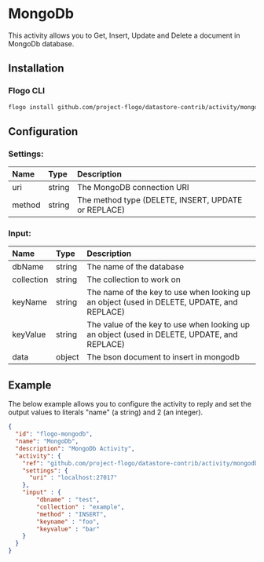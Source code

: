 # MongoDb
This activity allows you to Get, Insert, Update and Delete a document in MongoDb database.

## Installation

### Flogo CLI
```bash
flogo install github.com/project-flogo/datastore-contrib/activity/mongodb
```

## Configuration

### Settings:
| Name     | Type   | Description
|:---      | :---   | :---    
| uri      | string | The MongoDB connection URI
| method   | string | The method type (DELETE, INSERT, UPDATE or REPLACE)

### Input: 

| Name       | Type   | Description
| :---       | :---   | :---
| dbName     | string | The name of the database    
| collection | string | The collection to work on    
| keyName    | string | The name of the key to use when looking up an object (used in DELETE, UPDATE, and REPLACE)    
| keyValue   | string | The value of the key to use when looking up an object (used in DELETE, UPDATE, and REPLACE)    
| data       | object | The bson document to insert in mongodb

## Example
The below example allows you to configure the activity to reply and set the output values to literals "name" (a string) and 2 (an integer).

```json
{
  "id": "flogo-mongodb",
  "name": "MongoDb",
  "description": "MongoDb Activity",
  "activity": {
    "ref": "github.com/project-flogo/datastore-contrib/activity/mongodb",
    "settings": {
      "uri" : "localhost:27017"
    },
    "input" : {
        "dbname" : "test",
        "collection" : "example",
        "method" : "INSERT",
        "keyname" : "foo",
        "keyvalue" : "bar"
    }
  }
}
```